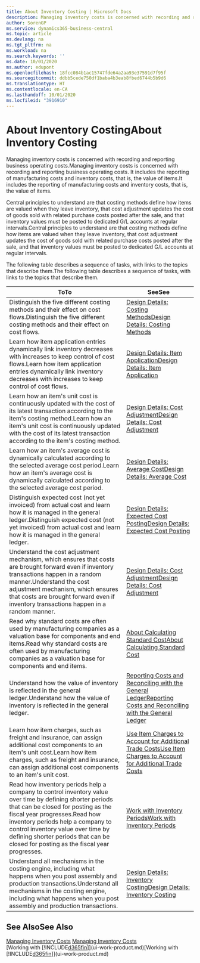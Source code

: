 ```yaml
---
title: About Inventory Costing | Microsoft Docs
description: Managing inventory costs is concerned with recording and reporting business operating costs. It includes the reporting of manufacturing costs and inventory costs, that is, the value of items.
author: SorenGP
ms.service: dynamics365-business-central
ms.topic: article
ms.devlang: na
ms.tgt_pltfrm: na
ms.workload: na
ms.search.keywords: ''
ms.date: 10/01/2020
ms.author: edupont
ms.openlocfilehash: 18fcc084b1ac15747fde64a2aa93e37591d7f95f
ms.sourcegitcommit: ddbb5cede750df1baba4b3eab8fbed6744b5b9d6
ms.translationtype: HT
ms.contentlocale: en-CA
ms.lasthandoff: 10/01/2020
ms.locfileid: "3916910"
---
```

# <a name="about-inventory-costing"></a><span data-ttu-id="0e394-104">About Inventory Costing</span><span class="sxs-lookup"><span data-stu-id="0e394-104">About Inventory Costing</span></span>
<span data-ttu-id="0e394-105">Managing inventory costs is concerned with recording and reporting business operating costs.</span><span class="sxs-lookup"><span data-stu-id="0e394-105">Managing inventory costs is concerned with recording and reporting business operating costs.</span></span> <span data-ttu-id="0e394-106">It includes the reporting of manufacturing costs and inventory costs, that is, the value of items.</span><span class="sxs-lookup"><span data-stu-id="0e394-106">It includes the reporting of manufacturing costs and inventory costs, that is, the value of items.</span></span>  

 <span data-ttu-id="0e394-107">Central principles to understand are that costing methods define how items are valued when they leave inventory, that cost adjustment updates the cost of goods sold with related purchase costs posted after the sale, and that inventory values must be posted to dedicated G/L accounts at regular intervals.</span><span class="sxs-lookup"><span data-stu-id="0e394-107">Central principles to understand are that costing methods define how items are valued when they leave inventory, that cost adjustment updates the cost of goods sold with related purchase costs posted after the sale, and that inventory values must be posted to dedicated G/L accounts at regular intervals.</span></span>  

 <span data-ttu-id="0e394-108">The following table describes a sequence of tasks, with links to the topics that describe them.</span><span class="sxs-lookup"><span data-stu-id="0e394-108">The following table describes a sequence of tasks, with links to the topics that describe them.</span></span>   

|<span data-ttu-id="0e394-109">**To**</span><span class="sxs-lookup"><span data-stu-id="0e394-109">**To**</span></span>|<span data-ttu-id="0e394-110">**See**</span><span class="sxs-lookup"><span data-stu-id="0e394-110">**See**</span></span>|  
|------------|-------------|  
|<span data-ttu-id="0e394-111">Distinguish the five different costing methods and their effect on cost flows.</span><span class="sxs-lookup"><span data-stu-id="0e394-111">Distinguish the five different costing methods and their effect on cost flows.</span></span>|[<span data-ttu-id="0e394-112">Design Details: Costing Methods</span><span class="sxs-lookup"><span data-stu-id="0e394-112">Design Details: Costing Methods</span></span>](design-details-costing-methods.md)|  
|<span data-ttu-id="0e394-113">Learn how item application entries dynamically link inventory decreases with increases to keep control of cost flows.</span><span class="sxs-lookup"><span data-stu-id="0e394-113">Learn how item application entries dynamically link inventory decreases with increases to keep control of cost flows.</span></span>|[<span data-ttu-id="0e394-114">Design Details: Item Application</span><span class="sxs-lookup"><span data-stu-id="0e394-114">Design Details: Item Application</span></span>](design-details-item-application.md)|  
|<span data-ttu-id="0e394-115">Learn how an item's unit cost is continuously updated with the cost of its latest transaction according to the item's costing method.</span><span class="sxs-lookup"><span data-stu-id="0e394-115">Learn how an item's unit cost is continuously updated with the cost of its latest transaction according to the item's costing method.</span></span>|[<span data-ttu-id="0e394-116">Design Details: Cost Adjustment</span><span class="sxs-lookup"><span data-stu-id="0e394-116">Design Details: Cost Adjustment</span></span>](design-details-cost-adjustment.md)|  
|<span data-ttu-id="0e394-117">Learn how an item's average cost is dynamically calculated according to the selected average cost period.</span><span class="sxs-lookup"><span data-stu-id="0e394-117">Learn how an item's average cost is dynamically calculated according to the selected average cost period.</span></span>|[<span data-ttu-id="0e394-118">Design Details: Average Cost</span><span class="sxs-lookup"><span data-stu-id="0e394-118">Design Details: Average Cost</span></span>](design-details-average-cost.md)|  
|<span data-ttu-id="0e394-119">Distinguish expected cost (not yet invoiced) from actual cost and learn how it is managed in the general ledger.</span><span class="sxs-lookup"><span data-stu-id="0e394-119">Distinguish expected cost (not yet invoiced) from actual cost and learn how it is managed in the general ledger.</span></span>|[<span data-ttu-id="0e394-120">Design Details: Expected Cost Posting</span><span class="sxs-lookup"><span data-stu-id="0e394-120">Design Details: Expected Cost Posting</span></span>](design-details-expected-cost-posting.md)|  
|<span data-ttu-id="0e394-121">Understand the cost adjustment mechanism, which ensures that costs are brought forward even if inventory transactions happen in a random manner.</span><span class="sxs-lookup"><span data-stu-id="0e394-121">Understand the cost adjustment mechanism, which ensures that costs are brought forward even if inventory transactions happen in a random manner.</span></span>|[<span data-ttu-id="0e394-122">Design Details: Cost Adjustment</span><span class="sxs-lookup"><span data-stu-id="0e394-122">Design Details: Cost Adjustment</span></span>](design-details-cost-adjustment.md)|  
|<span data-ttu-id="0e394-123">Read why standard costs are often used by manufacturing companies as a valuation base for components and end items.</span><span class="sxs-lookup"><span data-stu-id="0e394-123">Read why standard costs are often used by manufacturing companies as a valuation base for components and end items.</span></span>|[<span data-ttu-id="0e394-124">About Calculating Standard Cost</span><span class="sxs-lookup"><span data-stu-id="0e394-124">About Calculating Standard Cost</span></span>](finance-about-calculating-standard-cost.md)|  
|<span data-ttu-id="0e394-125">Understand how the value of inventory is reflected in the general ledger.</span><span class="sxs-lookup"><span data-stu-id="0e394-125">Understand how the value of inventory is reflected in the general ledger.</span></span>|[<span data-ttu-id="0e394-126">Reporting Costs and Reconciling with the General Ledger</span><span class="sxs-lookup"><span data-stu-id="0e394-126">Reporting Costs and Reconciling with the General Ledger</span></span>](finance-report-costs-and-reconcile-with-the-general-ledger.md)|  
|<span data-ttu-id="0e394-127">Learn how item charges, such as freight and insurance, can assign additional cost components to an item's unit cost.</span><span class="sxs-lookup"><span data-stu-id="0e394-127">Learn how item charges, such as freight and insurance, can assign additional cost components to an item's unit cost.</span></span>|[<span data-ttu-id="0e394-128">Use Item Charges to Account for Additional Trade Costs</span><span class="sxs-lookup"><span data-stu-id="0e394-128">Use Item Charges to Account for Additional Trade Costs</span></span>](payables-how-assign-item-charges.md)|  
|<span data-ttu-id="0e394-129">Read how inventory periods help a company to control inventory value over time by defining shorter periods that can be closed for posting as the fiscal year progresses.</span><span class="sxs-lookup"><span data-stu-id="0e394-129">Read how inventory periods help a company to control inventory value over time by defining shorter periods that can be closed for posting as the fiscal year progresses.</span></span>|[<span data-ttu-id="0e394-130">Work with Inventory Periods</span><span class="sxs-lookup"><span data-stu-id="0e394-130">Work with Inventory Periods</span></span>](finance-how-to-work-with-inventory-periods.md)|  
|<span data-ttu-id="0e394-131">Understand all mechanisms in the costing engine, including what happens when you post assembly and production transactions.</span><span class="sxs-lookup"><span data-stu-id="0e394-131">Understand all mechanisms in the costing engine, including what happens when you post assembly and production transactions.</span></span>|[<span data-ttu-id="0e394-132">Design Details: Inventory Costing</span><span class="sxs-lookup"><span data-stu-id="0e394-132">Design Details: Inventory Costing</span></span>](design-details-inventory-costing.md)|  

## <a name="see-also"></a><span data-ttu-id="0e394-133">See Also</span><span class="sxs-lookup"><span data-stu-id="0e394-133">See Also</span></span>
<span data-ttu-id="0e394-134">[Managing Inventory Costs](finance-manage-inventory-costs.md)  </span><span class="sxs-lookup"><span data-stu-id="0e394-134">[Managing Inventory Costs](finance-manage-inventory-costs.md)  </span></span>  
<span data-ttu-id="0e394-135">[Working with [!INCLUDE[d365fin](includes/d365fin_md.md)]](ui-work-product.md)</span><span class="sxs-lookup"><span data-stu-id="0e394-135">[Working with [!INCLUDE[d365fin](includes/d365fin_md.md)]](ui-work-product.md)</span></span>

